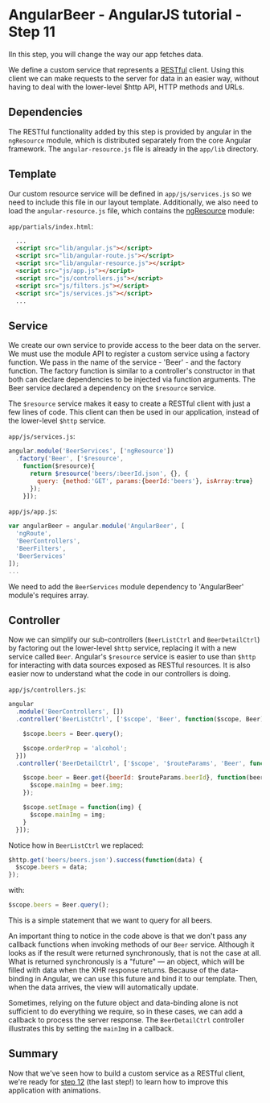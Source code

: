 # AngularBeer - AngularJS tutorial - Step 11 #

IIn this step, you will change the way our app fetches data.

We define a custom service that represents a [RESTful](http://en.wikipedia.org/wiki/Representational_State_Transfer) client. Using this client we can make requests to the server for data in an easier way, without having to deal with the lower-level $http API, HTTP methods and URLs.

## Dependencies ##

The RESTful functionality added by this step is provided by angular in the `ngResource` module, which is distributed separately from the 
core Angular framework. The `angular-resource.js` file is already in the `app/lib` directory.


## Template ##

Our custom resource service will be defined in `app/js/services.js` so we need to include this file in our layout template. Additionally, we also need to load the `angular-resource.js` file, which contains the [ngResource](https://docs.angularjs.org/api/ngResource) module:

`app/partials/index.html`:

```html
  ...
  <script src="lib/angular.js"></script>
  <script src="lib/angular-route.js"></script>
  <script src="lib/angular-resource.js"></script>
  <script src="js/app.js"></script>
  <script src="js/controllers.js"></script>
  <script src="js/filters.js"></script>
  <script src="js/services.js"></script>
  ...
```

## Service ##
We create our own service to provide access to the beer data on the server. We must use the module API to register a custom service using a factory function. We pass in the name of the service - 'Beer' - and the factory function. The factory function is similar to a controller's constructor in that both can declare dependencies to be injected via function arguments. The Beer service declared a dependency on the `$resource` service.

The `$resource` service makes it easy to create a RESTful client with just a few lines of code. This client can then be used in our application, instead of the lower-level `$http` service.

`app/js/services.js`:

```javascript
angular.module('BeerServices', ['ngResource'])
  .factory('Beer', ['$resource',
    function($resource){
      return $resource('beers/:beerId.json', {}, {
        query: {method:'GET', params:{beerId:'beers'}, isArray:true}
      });
    }]);
```    

`app/js/app.js`:

```javascript
var angularBeer = angular.module('AngularBeer', [
  'ngRoute',
  'BeerControllers',
  'BeerFilters',
  'BeerServices'
]);
...
```

We need to add the `BeerServices` module dependency to 'AngularBeer' module's requires array.


## Controller ##

Now we can simplify our sub-controllers (`BeerListCtrl` and `BeerDetailCtrl`) by factoring out the lower-level `$http` service, replacing it with a new service called `Beer`. Angular's `$resource` service is easier to use than `$http` for interacting with data sources exposed as RESTful resources. It is also easier now to understand what the code in our controllers is doing.

`app/js/controllers.js`:

```javascript
angular
  .module('BeerControllers', [])
  .controller('BeerListCtrl', ['$scope', 'Beer', function($scope, Beer) {

    $scope.beers = Beer.query();

    $scope.orderProp = 'alcohol';
  }])
  .controller('BeerDetailCtrl', ['$scope', '$routeParams', 'Beer', function($scope, $routeParams, Beer) {

    $scope.beer = Beer.get({beerId: $routeParams.beerId}, function(beer) {
      $scope.mainImg = beer.img;
    });

    $scope.setImage = function(img) {
      $scope.mainImg = img;
    }
  }]);
```

Notice how in `BeerListCtrl` we replaced:

```javascript
$http.get('beers/beers.json').success(function(data) {
  $scope.beers = data;
});
```

with:

```javascript
$scope.beers = Beer.query();
```

This is a simple statement that we want to query for all beers.

An important thing to notice in the code above is that we don't pass any callback functions when invoking methods of our `Beer` service. Although it looks as if the result were returned synchronously, that is not the case at all. What is returned synchronously is a "future" — an object, which will be filled with data when the XHR response returns. Because of the data-binding in Angular, we can use this future and bind it to our template. Then, when the data arrives, the view will automatically update.

Sometimes, relying on the future object and data-binding alone is not sufficient to do everything we require, so in these cases, we can add a callback to process the server response. The `BeerDetailCtrl` controller illustrates this by setting the `mainImg` in a callback.

## Summary ##

Now that we've seen how to build a custom service as a RESTful client, we're ready for [step 12](../step-12) (the last step!) to learn how to improve this application with animations.